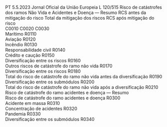 PT  5.5.2023 Jornal Oficial da União Europeia L 120/515
 Risco de catástrofes dos ramos Não Vida e Acidentes e Doença — Resumo  RCS antes da mitigação 
do risco  Total da mitigação dos 
riscos  RCS após mitigação do 
risco  
C0010  C0020  C0030  
Marítimo  R0110  
Aviação  R0120  
Incêndio  R0130  
Responsabilidade civil  R0140  
Crédito e caução  R0150  
Diversificação entre os riscos  R0160  
Outros riscos de catástrofe do ramo não vida  R0170  
Diversificação entre os riscos  R0180  
Total do risco de catástrofe do ramo não vida antes da diversificação  R0190  
Diversificação entre os submódulos  R0200  
Total do risco de catástrofe do ramo não vida após a diversificação  R0210  
Risco de catástrofe do ramo acidentes e doença — Resumo  
Risco de catástrofe do ramo acidentes e doença  R0300  
Acidente em massa  R0310  
Concentração de acidentes  R0320  
Pandemia  R0330  
Diversificação entre os submódulos  R0340